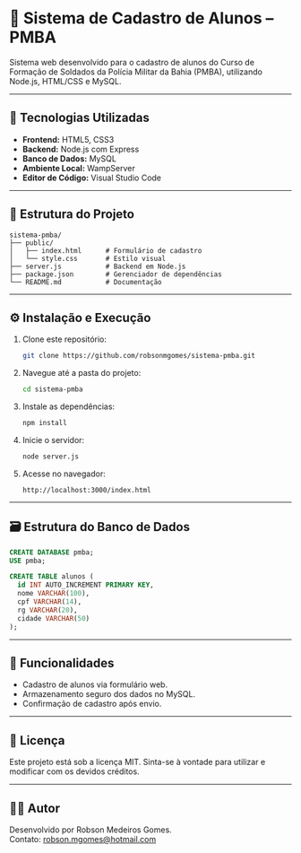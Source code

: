 # 📘 Sistema de Cadastro de Alunos – PMBA

Sistema web desenvolvido para o cadastro de alunos do Curso de Formação de Soldados da Polícia Militar da Bahia (PMBA), utilizando Node.js, HTML/CSS e MySQL.

---

## 🚀 Tecnologias Utilizadas

- **Frontend:** HTML5, CSS3
- **Backend:** Node.js com Express
- **Banco de Dados:** MySQL
- **Ambiente Local:** WampServer
- **Editor de Código:** Visual Studio Code

---

## 📂 Estrutura do Projeto

```
sistema-pmba/
├── public/
│   ├── index.html      # Formulário de cadastro
│   └── style.css       # Estilo visual
├── server.js           # Backend em Node.js
├── package.json        # Gerenciador de dependências
└── README.md           # Documentação
```

---

## ⚙️ Instalação e Execução

1. Clone este repositório:
   ```bash
   git clone https://github.com/robsonmgomes/sistema-pmba.git
   ```

2. Navegue até a pasta do projeto:
   ```bash
   cd sistema-pmba
   ```

3. Instale as dependências:
   ```bash
   npm install
   ```

4. Inicie o servidor:
   ```bash
   node server.js
   ```

5. Acesse no navegador:
   ```
   http://localhost:3000/index.html
   ```

---

## 🗃️ Estrutura do Banco de Dados

```sql
CREATE DATABASE pmba;
USE pmba;

CREATE TABLE alunos (
  id INT AUTO_INCREMENT PRIMARY KEY,
  nome VARCHAR(100),
  cpf VARCHAR(14),
  rg VARCHAR(20),
  cidade VARCHAR(50)
);
```

---

## 📌 Funcionalidades

- Cadastro de alunos via formulário web.
- Armazenamento seguro dos dados no MySQL.
- Confirmação de cadastro após envio.

---

## 📄 Licença

Este projeto está sob a licença MIT. Sinta-se à vontade para utilizar e modificar com os devidos créditos.

---

## 🙋‍♂️ Autor

Desenvolvido por Robson Medeiros Gomes.  
Contato: robson.mgomes@hotmail.com


